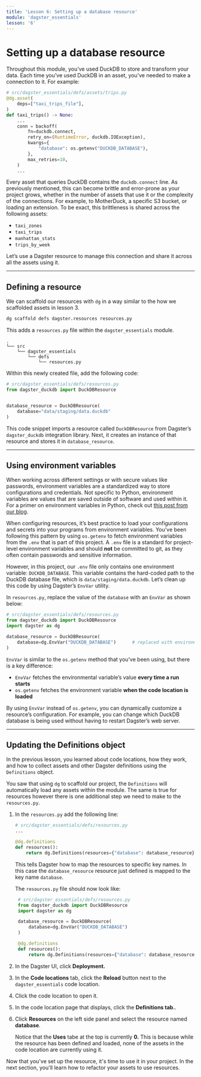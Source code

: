 ```yaml
---
title: 'Lesson 6: Setting up a database resource'
module: 'dagster_essentials'
lesson: '6'
---
```


# Setting up a database resource

Throughout this module, you’ve used DuckDB to store and transform your data. Each time you’ve used DuckDB in an asset, you’ve needed to make a connection to it. For example:

```python
# src/dagster_essentials/defs/assets/trips.py
@dg.asset(
    deps=["taxi_trips_file"],
)
def taxi_trips() -> None:
    ...
    conn = backoff(
        fn=duckdb.connect,
        retry_on=(RuntimeError, duckdb.IOException),
        kwargs={
            "database": os.getenv("DUCKDB_DATABASE"),
        },
        max_retries=10,
    )
    ...
```

Every asset that queries DuckDB contains the `duckdb.connect` line. As previously mentioned, this can become brittle and error-prone as your project grows, whether in the number of assets that use it or the complexity of the connections. For example, to MotherDuck, a specific S3 bucket, or loading an extension. To be exact, this brittleness is shared across the following assets:

- `taxi_zones`
- `taxi_trips`
- `manhattan_stats`
- `trips_by_week`

Let’s use a Dagster resource to manage this connection and share it across all the assets using it.

---

## Defining a resource

We can scaffold our resources with `dg` in a way similar to the how we scaffolded assets in lesson 3.

```bash
dg scaffold defs dagster.resources resources.py
```

This adds a `resources.py` file within the `dagster_essentials` module.

```
.
└── src
    └── dagster_essentials
        └── defs
            └── resources.py
```

Within this newly created file, add the following code:

```python
# src/dagster_essentials/defs/resources.py
from dagster_duckdb import DuckDBResource


database_resource = DuckDBResource(
    database="data/staging/data.duckdb"
)
```

This code snippet imports a resource called `DuckDBResource` from Dagster’s `dagster_duckdb` integration library. Next, it creates an instance of that resource and stores it in `database_resource`.

---

## Using environment variables

When working across different settings or with secure values like passwords, environment variables are a standardized way to store configurations and credentials. Not specific to Python, environment variables are values that are saved outside of software and used within it. For a primer on environment variables in Python, check out [this post from our blog](https://dagster.io/blog/python-environment-variables).

When configuring resources, it’s best practice to load your configurations and secrets into your programs from environment variables. You’ve been following this pattern by using `os.getenv` to fetch environment variables from the `.env` that is part of this project. A `.env` file is a standard for project-level environment variables and should **not** be committed to git, as they often contain passwords and sensitive information.

However, in this project, our `.env` file only contains one environment variable: `DUCKDB_DATABASE`. This variable contains the hard-coded path to the DuckDB database file, which is `data/staging/data.duckdb`. Let’s clean up this code by using Dagster’s `EnvVar` utility.

In `resources.py`, replace the value of the `database` with an `EnvVar` as shown below:

```python
# src/dagster_essentials/defs/resources.py
from dagster_duckdb import DuckDBResource
import dagster as dg

database_resource = DuckDBResource(
    database=dg.EnvVar("DUCKDB_DATABASE")      # replaced with environment variable
)
```

`EnvVar` is similar to the `os.getenv` method that you’ve been using, but there is a key difference:

- `EnvVar` fetches the environmental variable’s value **every time a run starts**
- `os.getenv` fetches the environment variable **when the code location is loaded**

By using `EnvVar` instead of `os.getenv`, you can dynamically customize a resource’s configuration. For example, you can change which DuckDB database is being used without having to restart Dagster’s web server.

---

## Updating the Definitions object

In the previous lesson, you learned about code locations, how they work, and how to collect assets and other Dagster definitions using the `Definitions` object.

You saw that using `dg` to scaffold our project, the `Definitions` will automatically load any assets within the module. The same is true for resources however there is one additional step we need to make to the `resources.py`.

1. In the `resources.py` add the following line:

   ```python
   # src/dagster_essentials/defs/resources.py
   ...

   @dg.definitions
   def resources():
       return dg.Definitions(resources={"database": database_resource})
   ```

   This tells Dagster how to map the resources to specific key names. In this case the `database_resource` resource just defined is mapped to the key name `database`.

   The `resources.py` file should now look like:

   ```python
    # src/dagster_essentials/defs/resources.py
    from dagster_duckdb import DuckDBResource
    import dagster as dg

    database_resource = DuckDBResource(
        database=dg.EnvVar("DUCKDB_DATABASE")
    )

    @dg.definitions
    def resources():
        return dg.Definitions(resources={"database": database_resource})
   ```

2. In the Dagster UI, click **Deployment.**

3. In the **Code locations** tab, click the **Reload** button next to the `dagster_essentials` code location.

4. Click the code location to open it.

5. In the code location page that displays, click the **Definitions tab.**.

6. Click **Resources** on the left side panel and select the resource named **database**.

   Notice that the **Uses** tabe at the top is currently **0.** This is because while the resource has been defined and loaded, none of the assets in the code location are currently using it.

Now that you've set up the resource, it's time to use it in your project. In the next section, you'll learn how to refactor your assets to use resources.
